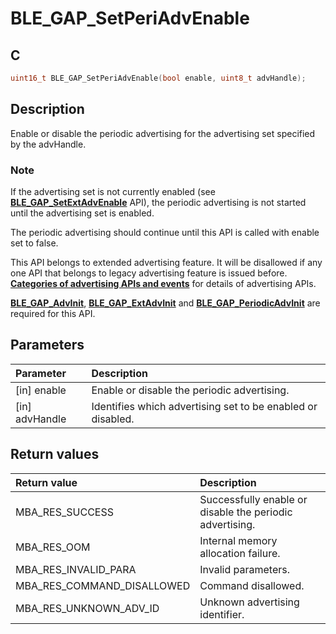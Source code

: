 # BLE_GAP_SetPeriAdvEnable

## C

```c
uint16_t BLE_GAP_SetPeriAdvEnable(bool enable, uint8_t advHandle);
```

## Description

Enable or disable the periodic advertising for the advertising set specified by the advHandle.

### Note

If the advertising set is not currently enabled (see **[BLE_GAP_SetExtAdvEnable](GUID-C2E0A54A-62B0-436C-8BCB-0070E1D7D57C.md)** API), the periodic
advertising is not started until the advertising set is enabled.

The periodic advertising should continue until this API is called with enable set to false.

This API belongs to extended advertising feature. It will be disallowed if any one API that belongs to legacy advertising feature is issued before. **[Categories of advertising APIs and events](GUID-6250C306-2D62-4631-A4F9-616BBCCC48AC.md)** for details of advertising APIs.

**[BLE_GAP_AdvInit](GUID-00582C15-26DA-41D8-8125-1FDD13BCF632.md)**, **[BLE_GAP_ExtAdvInit](GUID-D2DBC15F-67D6-431E-9D69-DAE11D195641.md)** and **[BLE_GAP_PeriodicAdvInit](GUID-C9EB9250-301A-4F4B-A0ED-72D06DD09FB4.md)** are required for this API.

## Parameters

|Parameter|Description|
|:---|:---|
|\[in\] enable|Enable or disable the periodic advertising.|
|\[in\] advHandle|Identifies which advertising set to be enabled or disabled.|

## Return values

|Return value|Description|
|:---|:---|
MBA_RES_SUCCESS|Successfully enable or disable the periodic advertising.|
MBA_RES_OOM|Internal memory allocation failure.|
MBA_RES_INVALID_PARA|Invalid parameters.|
MBA_RES_COMMAND_DISALLOWED|Command disallowed.|
MBA_RES_UNKNOWN_ADV_ID|Unknown advertising identifier.|
